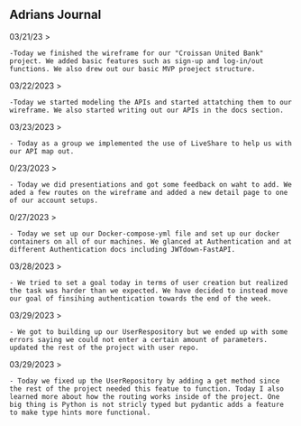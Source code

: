 ## Adrians Journal

03/21/23 >

    -Today we finished the wireframe for our "Croissan United Bank" project. We added basic features such as sign-up and log-in/out functions. We also drew out our basic MVP proeject structure.

03/22/2023 >

    -Today we started modeling the APIs and started attatching them to our wireframe. We also started writing out our APIs in the docs section.

03/23/2023 >

    - Today as a group we implemented the use of LiveShare to help us with our API map out.

0/23/2023 >

    - Today we did presentiations and got some feedback on waht to add. We aded a few routes on the wireframe and added a new detail page to one of our account setups.

0/27/2023 >

    - Today we set up our Docker-compose-yml file and set up our docker containers on all of our machines. We glanced at Authentication and at different Authentication docs including JWTdown-FastAPI.

03/28/2023 >

    - We tried to set a goal today in terms of user creation but realized the task was harder than we expected. We have decided to instead move our goal of finsihing authentication towards the end of the week.

03/29/2023 >

    - We got to building up our UserRespository but we ended up with some errors saying we could not enter a certain amount of parameters. updated the rest of the project with user repo.

03/29/2023 >

    - Today we fixed up the UserRepository by adding a get method since the rest of the project needed this featue to function. Today I also learned more about how the routing works inside of the project. One big thing is Python is not stricly typed but pydantic adds a feature to make type hints more functional. 
